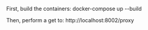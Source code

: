 First, build the containers:
    docker-compose up --build

Then, perform a get to:
    http://localhost:8002/proxy
